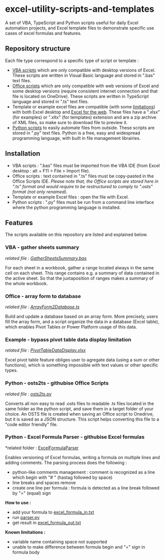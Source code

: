 # excel-utility-scripts-and-templates
A set of VBA, TypeScript and Python scripts useful for daily Excel automation projects, and Excel template files to demonstrate specific use cases of excel formulas and features.

## Repository structure
Each file type correspond to a specific type of script or template :
* [VBA scripts](https://learn.microsoft.com/en-us/office/vba/api/overview/) which are only compatible with desktop versions of Excel. These scripts are written in Visual Basic language and stored in ".bas" text files.
* [Office scripts](https://learn.microsoft.com/en-us/office/dev/scripts/develop/scripting-fundamentals) which are only compatible with web versions of Excel and some desktop versions (require consistent internet connection and that file is located on OneDrive). These scripts are written in TypeScript language and stored in ".ts" text files.
* Template or example excel files are compatible (with some [limitations](https://support.office.com/article/f0dc28ed-b85d-4e1d-be6d-5878005db3b6)) with both Excel desktop and [Excel for the web](https://learn.microsoft.com/en-us/office365/servicedescriptions/office-online-service-description/excel-online). These files have a ".xlsx" (for examples) or ".xltx" (for templates) extension and are a zip archive of XML files, so make sure to download file to preview it.
* [Python scripts](https://www.python.org/about/gettingstarted/) to easily automate files from outside. These scripts are stored in ".py" text files. Python is a free, easy and widespread programming language, with built in file management librairies.

## Installation
* VBA scripts : ".bas" files must be imported from the VBA IDE (from Excel desktop : alt + F11 > File > Import file).
* Office scripts : text contained in ".ts" files must be copy-pasted in the Office Scripts IDE. *Please note that, the Office scripts are stored here in ".ts" format and would require to be restructured to comply to ".osts" format (not only renamed).*
* Template or example Excel files : open the file with Excel.
* Python scripts : ".py" files must be run from a command line interface where the python programming language is installed.

## Features
The scripts available on this repository are listed and explained below.

### VBA - gather sheets summary
*related file : [GatherSheetsSummary.bas](https://github.com/ronan-deshays/excel-utility-scripts-and-templates/blob/main/GatherSheetsSummary.bas)*

For each sheet in a workbook, gather a range located always in the same cell on each sheet. This range contains e.g. a summary of data contained in the active sheet. So that the juxtaposition of ranges makes a summary of the whole workbook.

### Office - array form to database
*related file : [ArrayForm2Database.ts](https://github.com/ronan-deshays/excel-utility-scripts-and-templates/blob/main/ArrayForm2Database.ts)*

Build and update a database based on an array form.
More precisely, users fill the array form, and a script organize the data in a database (Excel table), which enables Pivot Tables or Power Platform usage of this data.

### Example - bypass pivot table data display limitation
*related file : [PivotTableDataDisplay.xlsx](https://github.com/ronan-deshays/excel-utility-scripts-and-templates/blob/main/PivotTableDataDisplay.xlsx)*

Excel pivot table feature obliges user to agregate data (using a sum or other functions), which is something impossible with text values or other specific types.

### Python - osts2ts - githubise Office Scripts
*related file : [osts2ts.py](https://github.com/ronan-deshays/excel-utility-scripts-and-templates/blob/main/osts2ts.py)*

Converts all non easy to read .osts files to readable .ts  files located in the same folder as the python script, and save them in a target folder of your choice. An OSTS file is created when saving an Office script to Onedrive, but it is saved as a JSON structure. This script helps converting this file to a "code editor friendly" file.

### Python - Excel Formula Parser - githubise Excel formulas
*related folder : [ExcelFormulaParser](https://github.com/ronan-deshays/excel-utility-scripts-and-templates/tree/master/ExcelFormulaParser)

Enables versioning of Excel formulas, writing a formula on multiple lines and adding comments.
The parsing process does the following :
* python-like comments management : comment is recognized as a line which begin with "# " (hastag followed by space)
* line breaks and spaces remove
* create one line per formula : formula is detected as a line break followed by "=" (equal) sign

**How to use :**
* add your formula to [excel_formula_in.txt](https://github.com/ronan-deshays/excel-utility-scripts-and-templates/blob/master/ExcelFormulaParser/excel_formula_in.txt)
* run [parser.py](https://github.com/ronan-deshays/excel-utility-scripts-and-templates/blob/master/ExcelFormulaParser/excel_formula_in.txt)
* get result in [excel_formula_out.txt](https://github.com/ronan-deshays/excel-utility-scripts-and-templates/blob/master/ExcelFormulaParser/excel_formula_in.txt)

**Known limitations :**
* variable name containing space not supported
* unable to make difference between formula begin and "=" sign in formula body
